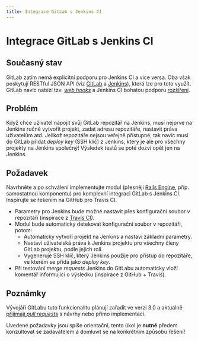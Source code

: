 ```yaml
---
title: Integrace GitLab s Jenkins CI
---
```


Integrace GitLab s Jenkins CI
=============================

Současný stav
-------------

GitLab zatím nemá explicitní podporu pro Jenkins CI a vice versa. Oba však poskytují RESTful JSON API (viz [GitLab](https://github.com/gitlabhq/gitlabhq/tree/master/doc/api) a [Jenkins](https://wiki.jenkins-ci.org/display/JENKINS/Remote+access+API)), která lze pro toto využít. GitLab navíc nabízí tzv. [_web hooks_](https://gitlab.fit.cvut.cz/help/web_hooks) a Jenkins CI bohatou podporu [rozšíření](https://wiki.jenkins-ci.org/display/JENKINS/Plugins).


Problém
-------

Když chce uživatel napojit svůj GitLab repozitář na Jenkins, musí nejprve na Jenkins ručně vytvořit projekt, zadat adresu repozitáře, nastavit práva uživatelům atd. Jelikož repozitáře nejsou veřejně přístupné, tak navíc musí do GitLab přidat _deploy key_ (SSH klíč) z Jenkins, který je ale pro všechny projekty na Jenkins společný! Výsledek testů se poté dozví opět jen na Jenkins.


Požadavek
---------

Navrhněte a po schválení implementujte modul (přesněji [Rails Engine](http://guides.rubyonrails.org/engines.html), příp. samostatnou komponentu) pro komplexní integraci GitLab s Jenkins CI. Inspirujte se řešením na GitHub pro Travis CI.

* Parametry pro Jenkins bude možné nastavit přes konfigurační soubor v repozitáři (inspirace z [Travis CI](http://about.travis-ci.org/docs/user/build-configuration/)).
* Modul bude automaticky detekovat konfigurační soubor v repozitáři, potom:
   + Automaticky vytvoří projekt na Jenkins a nastaví základní parametry.
   + Nastaví uživatelská práva k Jenkins projektu pro všechny členy GitLab projektu, podle jejich rolí.
   + Vygeneruje SSH klíč, který Jenkins použije pro přístup do repozitáře, ve kterém se přidá jako _deploy key_.
* Při testování _merge requests_ Jenkins do GitLabu automaticky vloží komentář informující o výsledku (inspirace z GitHub + Travis).


Poznámky
--------

Vývojáři GitLabu tuto funkcionalitu plánují zařadit ve verzi 3.0 a aktuálně [přijímají _pull requests_](https://github.com/gitlabhq/gitlabhq/issues/1432) s návrhy nebo přímo implementací.

Uvedené požadavky jsou spíše orientační, tento úkol je **nutné** předem konzultovat se zadavatelem a domluvit se na konkrétním způsobu řešení!
